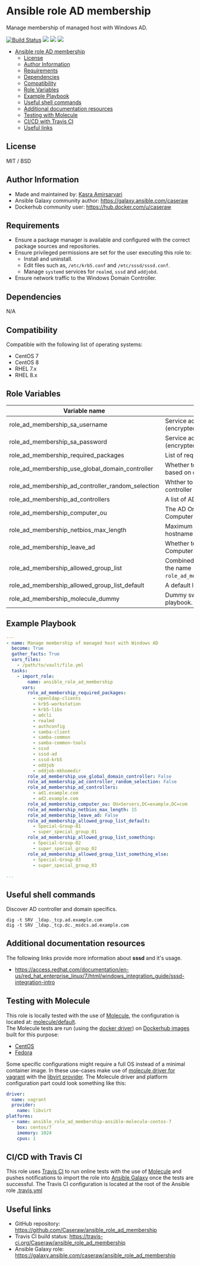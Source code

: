 # Ansible role AD membership

Manage membership of managed host with Windows AD.

[![Build Status](https://travis-ci.org/Caseraw/ansible_role_ad_membership.svg?branch=master)](https://travis-ci.org/Caseraw/ansible_role_ad_membership) [<img src="https://img.shields.io/ansible/role/47179">](https://galaxy.ansible.com/caseraw/ansible_role_ad_membership) [<img src="https://img.shields.io/ansible/role/d/47179">](https://galaxy.ansible.com/caseraw/ansible_role_ad_membership) [<img src="https://img.shields.io/ansible/quality/47179">](https://galaxy.ansible.com/caseraw/ansible_role_ad_membership)

- [Ansible role AD membership](#ansible-role-ad-membership)
  - [License](#license)
  - [Author Information](#author-information)
  - [Requirements](#requirements)
  - [Dependencies](#dependencies)
  - [Compatibility](#compatibility)
  - [Role Variables](#role-variables)
  - [Example Playbook](#example-playbook)
  - [Useful shell commands](#useful-shell-commands)
  - [Additional documentation resources](#additional-documentation-resources)
  - [Testing with Molecule](#testing-with-molecule)
  - [CI/CD with Travis CI](#cicd-with-travis-ci)
  - [Useful links](#useful-links)

## License

MIT / BSD

## Author Information

- Made and maintained by: [Kasra Amirsarvari](https://www.linkedin.com/in/caseraw)
- Ansible Galaxy community author: <https://galaxy.ansible.com/caseraw>
- Dockerhub community user: <https://hub.docker.com/u/caseraw>

## Requirements

- Ensure a package manager is available and configured with the correct package sources and repositories.
- Ensure privileged permissions are set for the user executing this role to:
  - Install and uninstall.
  - Edit files such as, `/etc/krb5.conf` and `/etc/sssd/sssd.conf`.
  - Manage `systemd` services for `realmd`, `sssd` and `addjobd`.
- Ensure network traffic to the Windows Domain Controller.

## Dependencies

N/A

## Compatibility

Compatible with the following list of operating systems:

- CentOS 7
- CentOS 8
- RHEL 7.x
- RHEL 8.x

## Role Variables

| Variable name | Description |
|---------------|-------------|
| role_ad_membership_sa_username | Service account username for the AD (encrypted). |
| role_ad_membership_sa_password | Service account password for the AD (encrypted). |
| role_ad_membership_required_packages | List of required packages to install. |
| role_ad_membership_use_global_domain_controller | Whether to use the global AD controller based on domain. |
| role_ad_membership_ad_controller_random_selection | Whther to randomly select an AD controller or just the first in the list. |
| role_ad_membership_ad_controllers | A list of AD controllers. |
| role_ad_membership_computer_ou | The AD Organizational Unit to place the Computer object in. |
| role_ad_membership_netbios_max_length | Maximum character length for Netbios hostname check. |
| role_ad_membership_leave_ad | Whether to leave the AD and remove the Computer object from the OU. |
| role_ad_membership_allowed_group_list | Combined list of other lists that start with the name `role_ad_membership_allowed_group_list_`. |
| role_ad_membership_allowed_group_list_default | A default list of groups to allow. |
| role_ad_membership_molecule_dummy | Dummy switch to bypass entire converge playbook. |

## Example Playbook

```yaml
---
- name: Manage membership of managed host with Windows AD
  become: True
  gather_facts: True
  vars_files:
    - /path/to/vault/file.yml
  tasks:
    - import_role:
        name: ansible_role_ad_membership
      vars:
        role_ad_membership_required_packages:
          - openldap-clients
          - krb5-workstation
          - krb5-libs
          - adcli
          - realmd
          - authconfig
          - samba-client
          - samba-common
          - samba-common-tools
          - sssd
          - sssd-ad
          - sssd-krb5
          - oddjob
          - oddjob-mkhomedir
        role_ad_membership_use_global_domain_controller: False
        role_ad_membership_ad_controller_random_selection: False
        role_ad_membership_ad_controllers:
          - ad1.example.com
          - ad2.example.com
        role_ad_membership_computer_ou: OU=Servers,DC=example,DC=com
        role_ad_membership_netbios_max_length: 15
        role_ad_membership_leave_ad: False
        role_ad_membership_allowed_group_list_default:
          - Special-Group-01
          - super_special_group_01
        role_ad_membership_allowed_group_list_something:
          - Special-Group-02
          - super_special_group_02
        role_ad_membership_allowed_group_list_something_else:
          - Special-Group-03
          - super_special_group_03

...
```

## Useful shell commands

Discover AD controller and domain specifics.

```shell
dig -t SRV _ldap._tcp.ad.example.com
dig -t SRV _ldap._tcp.dc._msdcs.ad.example.com
```

## Additional documentation resources

The following links provide more information about **sssd** and it's usage.

- <https://access.redhat.com/documentation/en-us/red_hat_enterprise_linux/7/html/windows_integration_guide/sssd-integration-intro>

## Testing with Molecule

This role is locally tested with the use of [Molecule](https://molecule.readthedocs.io/en/latest/), the configuration is located at: [molecule/default](molecule/default).  
The Molecule tests are run (using the [docker driver](https://molecule.readthedocs.io/en/latest/configuration.html#docker)) on [Dockerhub images](https://hub.docker.com/u/caseraw) built for this purpose:

- [CentOS](https://hub.docker.com/r/caseraw/ansible-molecule-centos)
- [Fedora](https://hub.docker.com/r/caseraw/ansible-molecule-fedora)

Some specific configurations might require a full OS instead of a minimal container image. In these use-cases make use of [molecule driver for vagrant](https://molecule.readthedocs.io/en/latest/configuration.html#vagrant) with the [libvirt provider](https://molecule.readthedocs.io/en/latest/configuration.html#molecule-vagrant-module). The Molecule driver and platform configuration part could look something like this:

```yaml
driver:
  name: vagrant
  provider:
    name: libvirt
platforms:
  - name: ansible_role_ad_membership-ansible-molecule-centos-7
    box: centos/7
    imemory: 1024
    cpus: 1
```

## CI/CD with Travis CI

This role uses [Travis CI](https://travis-ci.org/) to run online tests with the use of [Molecule](https://molecule.readthedocs.io/en/latest/) and pushes notifications to import the role into [Ansible Galaxy](https://galaxy.ansible.com/) once the tests are successful. The Travis CI configuration is located at the root of the Ansible role [.travis.yml](.travis.yml)

## Useful links

- GitHub repository: <https://github.com/Caseraw/ansible_role_ad_membership>
- Travis CI build status: <https://travis-ci.org/Caseraw/ansible_role_ad_membership>
- Ansible Galaxy role: <https://galaxy.ansible.com/caseraw/ansible_role_ad_membership>